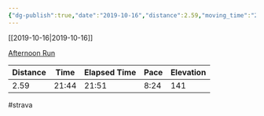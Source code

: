 ```yaml
---
{"dg-publish":true,"date":"2019-10-16","distance":2.59,"moving_time":"21:44","elapsed_time":"21:51","pace":"8:24","total_elevation_gain":141,"url":"https://www.strava.com/activities/2794825248","permalink":"/01-personal/strava/2019-10-16-afternoon-run/","dgPassFrontmatter":true}
---
```



[[2019-10-16\|2019-10-16]]

[Afternoon Run](https://www.strava.com/activities/2794825248)

| Distance | Time  | Elapsed Time | Pace | Elevation |
| -------- | ----- | ------------ | ---- | --------- |
| 2.59     | 21:44 | 21:51        | 8:24 | 141       |




#strava

